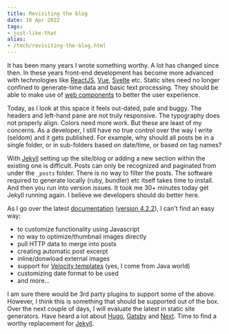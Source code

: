 ```yaml
---
title: Revisiting the blog
date: 16 Apr 2022
tags: 
- just-like-that
alias:
- /tech/revisiting-the-blog.html
---
```


It has been many years I wrote something worthy. A lot has changed since then. In these years
front-end development has become more advanced with technologies like [ReactJS][1], [Vue][9], 
[Svelte][15] etc. Static sites need no longer confined to generate-time data and basic text
processing. They should be able to make use of [web components][16] to better the user experience.

Today, as I look at this space it feels out-dated, pale and buggy. The headers and left-hand 
pane are not truly responsive. The typography does not properly align. Colors need more work.
But these are least of my concerns. As a developer, I still have no true control over the way 
I write (seldom) and it gets published. For example, why should all posts be in a single folder, 
or in sub-folders based on date/time, or based on tag names? 

With [Jekyll][4] setting up the site/blog or adding a new section within the existing one is 
difficult. Posts  can only be recognized and paginated from under the `_posts` folder.  There 
is no way to filter the posts. The software required to generate locally (ruby, bundler) etc
itself takes time to install. And then you run into version issues. It took me 30+ minutes today
get Jekyll running again. I believe we developers should do better here.

As I go over the latest [documentation][19] ([version 4.2.2][18]), I can't find an easy way: 

* to customize functionality using Javascript
* no way to optimize/thumbnail images directly
* pull HTTP data to merge into posts
* creating automatic post excerpt
* inline/donwload external images
* support for [Velocity templates][17] (yes, I come from Java world)
* customizing date format to be used
* and more...

I am sure there would be 3rd party plugins to support some of the above. However, I think this
is something that should be supported out of the box. Over the next couple of days, I will evaluate 
the latest in static site generators. Have heard a lot about [Hugo][5], [Gatsby][6] and [Next][7]. 
Time to find a worthy replacement for [Jekyll][4].

[1]: https://reactjs.org
[2]: https://vlang.io
[3]: https://go.dev
[4]: https://jekyllrb.com
[5]: https://gohugo.io
[6]: https://gatsbyjs.org
[7]: https://nextjs.org
[8]: https://github.com
[9]: https://vuejs.org
[10]: https://stedolan.github.io/jq
[11]: https://github.com/rupa/z
[12]: https://httpie.io
[13]: https://esbuild.github.io
[14]: https://parceljs.org
[15]: https://svelte.dev
[16]: https://developer.mozilla.org/en-US/docs/Web/Web_Components
[17]: https://velocity.apache.org
[18]: https://github.com/jekyll/jekyll/releases/tag/v4.2.2
[19]: https://jekyllrb.com/docs/